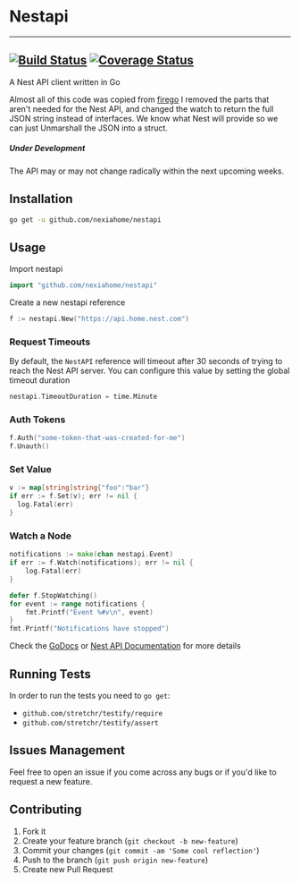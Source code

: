 # Nestapi
---
[![Build Status](https://travis-ci.org/nexiahome/nestapi.svg?branch=master)](https://travis-ci.org/nexiahome/nestapi) [![Coverage Status](https://coveralls.io/repos/nexiahome/nestapi/badge.svg)](https://coveralls.io/r/nexiahome/nestapi)
---

A Nest API client written in Go

Almost all of this code was copied from [firego](https://github.com/CloudCom/firego)
I removed the parts that aren't needed for the Nest API, and changed the watch to return the full JSON string instead of interfaces. We know what Nest will provide so we can
just Unmarshall the JSON into a struct.

##### Under Development
The API may or may not change radically within the next upcoming weeks.

## Installation

```bash
go get -u github.com/nexiahome/nestapi
```

## Usage

Import nestapi

```go
import "github.com/nexiahome/nestapi"
```

Create a new nestapi reference

```go
f := nestapi.New("https://api.home.nest.com")
```

### Request Timeouts

By default, the `NestAPI` reference will timeout after 30 seconds of trying
to reach the Nest API server. You can configure this value by setting the global
timeout duration

```go
nestapi.TimeoutDuration = time.Minute
```

### Auth Tokens

```go
f.Auth("some-token-that-was-created-for-me")
f.Unauth()
```

### Set Value

```go
v := map[string]string{"foo":"bar"}
if err := f.Set(v); err != nil {
  log.Fatal(err)
}
```

### Watch a Node

```go
notifications := make(chan nestapi.Event)
if err := f.Watch(notifications); err != nil {
	log.Fatal(err)
}

defer f.StopWatching()
for event := range notifications {
	fmt.Printf("Event %#v\n", event)
}
fmt.Printf("Notifications have stopped")
```

Check the [GoDocs](http://godoc.org/github.com/nexiahome/nestapi) or
[Nest API Documentation](https://developer.nest.com/documentation/api-reference) for more details

## Running Tests

In order to run the tests you need to `go get`:

* `github.com/stretchr/testify/require`
* `github.com/stretchr/testify/assert`

## Issues Management

Feel free to open an issue if you come across any bugs or
if you'd like to request a new feature.

## Contributing

1. Fork it
2. Create your feature branch (`git checkout -b new-feature`)
3. Commit your changes (`git commit -am 'Some cool reflection'`)
4. Push to the branch (`git push origin new-feature`)
5. Create new Pull Request
